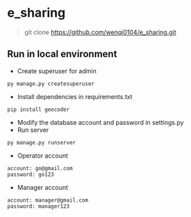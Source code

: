 # e_sharing
>git clone https://github.com/wenqi0104/e_sharing.git  

## Run in local environment

+ Create superuser for admin
```
py manage.py createsuperuser
```
+ Install dependencies in requirements.txt
```
pip install geocoder
```
+ Modify the database account and password in settings.py 
+ Run server
```
py manage.py runserver
```
+ Operator account
```
account: go@gmail.com  
password: go123
```
+ Manager account
```
account: manager@gmail.com  
password: manager123
